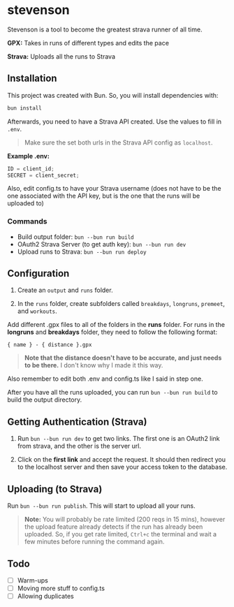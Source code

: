 # stevenson

Stevenson is a tool to become the greatest strava runner of all time.

**GPX:** Takes in runs of different types and edits the pace

**Strava:** Uploads all the runs to Strava

## Installation

This project was created with Bun. So, you will install dependencies with:

```bash
bun install
```

Afterwards, you need to have a Strava API created. Use the values to fill in `.env`.

> Make sure the set both urls in the Strava API config as `localhost`.

**Example .env:**

```js
ID = client_id;
SECRET = client_secret;
```

Also, edit config.ts to have your Strava username (does not have to be the one associated with the API key, but is the one that the runs will be uploaded to)

### Commands

- Build output folder: `bun --bun run build`
- OAuth2 Strava Server (to get auth key): `bun --bun run dev`
- Upload runs to Strava: `bun --bun run deploy`

## Configuration

1. Create an `output` and `runs` folder.

2. In the `runs` folder, create subfolders called `breakdays`, `longruns`, `premeet`, and `workouts`.

Add different .gpx files to all of the folders in the **runs** folder. For runs in the **longruns** and **breakdays** folder, they need to follow the following format:

```
{ name } - { distance }.gpx
```

> **Note that the distance doesn't have to be accurate, and just needs to be there.** I don't know why I made it this way.

Also remember to edit both .env and config.ts like I said in step one.

After you have all the runs uploaded, you can run `bun --bun run build` to build the output directory.

## Getting Authentication (Strava)

1. Run `bun --bun run dev` to get two links. The first one is an OAuth2 link from strava, and the other is the server url.

2. Click on the **first link** and accept the request. It should then redirect you to the localhost server and then save your access token to the database.

## Uploading (to Strava)

Run `bun --bun run publish`. This will start to upload all your runs.

> **Note:** You will probably be rate limited (200 reqs in 15 mins), however the upload feature already detects if the run has already been uploaded. So, if you get rate limited, `Ctrl+c` the terminal and wait a few minutes before running the command again.

## Todo

- [ ] Warm-ups
- [ ] Moving more stuff to config.ts
- [ ] Allowing duplicates
